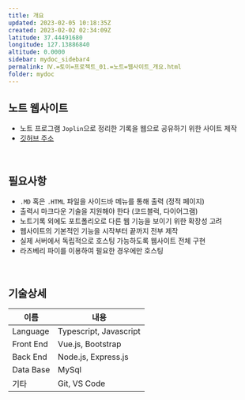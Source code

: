 ```yaml
---
title: 개요
updated: 2023-02-05 10:18:35Z
created: 2023-02-02 02:34:09Z
latitude: 37.44491680
longitude: 127.13886840
altitude: 0.0000
sidebar: mydoc_sidebar4
permalink: Ⅳ.=토이=프로젝트_01.=노트=웹사이트_개요.html
folder: mydoc
---
```


## 노트 웹사이트
- 노트 프로그램 `Joplin`으로 정리한 기록을 웹으로 공유하기 위한 사이트 제작
- [깃허브 주소](https://github.com/ihwaseok/PortpolioSite)
<br>

## 필요사항
- `.MD` 혹은 `.HTML` 파일을 사이드바 메뉴를 통해 출력 (정적 페이지)
- 출력시 마크다운 기술을 지원해야 한다 (코드블럭, 다이어그램)
- 노트기록 외에도 포트폴리오로 다른 웹 기능을 보이기 위한 확장성 고려
- 웹사이트의 기본적인 기능을 시작부터 끝까지 전부 제작
- 실제 서버에서 독립적으로 호스팅 가능하도록 웹사이트 전체 구현
- 라즈베리 파이를 이용하여 필요한 경우에만 호스팅
<br>

## 기술상세

|이름|내용|
|--|--|
|Language|Typescript, Javascript|
|Front End|Vue.js, Bootstrap|
|Back End|Node.js, Express.js|
|Data Base|MySql|
|기타|Git, VS Code|

